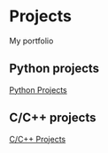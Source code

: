 # Projects
My portfolio

## Python projects
[Python Projects](./Python/python_projects.md)

## C/C++ projects
[C/C++ Projects](./C_Cpp/c_cpp_projects.md)